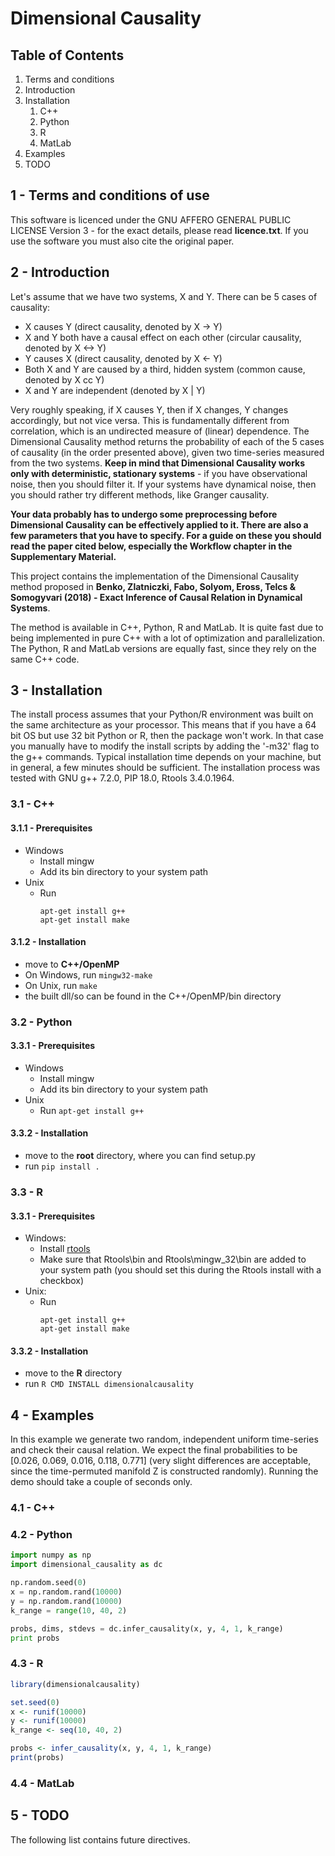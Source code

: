 # Dimensional Causality


## Table of Contents

1. Terms and conditions
3. Introduction
3. Installation
   1. C++
   3. Python
   3. R
   4. MatLab
4. Examples
5. TODO


## 1 - Terms and conditions of use

This software is licenced under the GNU AFFERO GENERAL PUBLIC LICENSE Version 3 - for the exact details, please read **licence.txt**. If you use the software you must also cite the original paper.

## 2 - Introduction

Let's assume that we have two systems, X and Y. There can be 5 cases of causality:
- X causes Y (direct causality, denoted by X -> Y)
- X and Y both have a causal effect on each other (circular causality, denoted by X <-> Y)
- Y causes X (direct causality, denoted by X <- Y)
- Both X and Y are caused by a third, hidden system (common cause, denoted by X cc Y)
- X and Y are independent (denoted by X | Y)

Very roughly speaking, if X causes Y, then if X changes, Y changes accordingly, but not vice versa. This is fundamentally different from correlation, which is an undirected measure of (linear) dependence. The Dimensional Causality method returns the probability of each of the 5 cases of causality (in the order presented above), given two time-series measured from the two systems. **Keep in mind that Dimensional Causality works only with deterministic, stationary systems** - if you have observational noise, then you should filter it. If your systems have dynamical noise, then you should rather try different methods, like Granger causality.

**Your data probably has to undergo some preprocessing before Dimensional Causality can be effectively applied to it. There are also a few parameters that you have to specify. For a guide on these you should read the paper cited below, especially the Workflow chapter in the Supplementary Material.**

This project contains the implementation of the Dimensional Causality method proposed in **Benko, Zlatniczki, Fabo, Solyom, Eross, Telcs & Somogyvari (2018) - Exact Inference of Causal Relation in Dynamical Systems**.

The method is available in C++, Python, R and MatLab. It is quite fast due to being implemented in pure C++ with a lot of optimization and parallelization. The Python, R and MatLab versions are equally fast, since they rely on the same C++ code.


## 3 - Installation

The install process assumes that your Python/R environment was built on the same architecture as your processor. This means that if you have a 64 bit OS but use 32 bit Python or R, then the package won't work. In that case you manually have to modify the install scripts by adding the '-m32' flag to the g++ commands.
Typical installation time depends on your machine, but in general, a few minutes should be sufficient.
The installation process was tested with GNU g++ 7.2.0, PIP 18.0, Rtools 3.4.0.1964.

### 3.1 - C++  
#### 3.1.1 - Prerequisites

- Windows
  - Install mingw
  - Add its bin directory to your system path
- Unix
  - Run
    ```
    apt-get install g++
    apt-get install make
    ```

#### 3.1.2 - Installation
- move to **C++/OpenMP**
- On Windows, run `mingw32-make`
- On Unix, run `make`
- the built dll/so can be found in the C++/OpenMP/bin directory

### 3.2 - Python
#### 3.3.1 - Prerequisites
- Windows
  - Install mingw
  - Add its bin directory to your system path
- Unix
  - Run `apt-get install g++`

#### 3.3.2 - Installation
- move to the **root** directory, where you can find setup.py
- run `pip install .`

### 3.3 - R
#### 3.3.1 - Prerequisites
- Windows:
  - Install [rtools](https://cran.r-project.org/bin/windows/Rtools/)
  - Make sure that Rtools\bin and Rtools\mingw_32\bin are added to your system path (you should set this during the Rtools install with a checkbox)
- Unix:
  - Run
    ```
    apt-get install g++
    apt-get install make
    ```

#### 3.3.2 - Installation
- move to the **R** directory
- run `R CMD INSTALL dimensionalcausality`


## 4 - Examples

In this example we generate two random, independent uniform time-series and check their causal relation. We expect the final probabilities to be [0.026, 0.069, 0.016, 0.118, 0.771] (very slight differences are acceptable, since the time-permuted manifold Z is constructed randomly). Running the demo should take a couple of seconds only.

### 4.1 - C++

### 4.2 - Python
```python
import numpy as np
import dimensional_causality as dc

np.random.seed(0)
x = np.random.rand(10000)
y = np.random.rand(10000)
k_range = range(10, 40, 2)

probs, dims, stdevs = dc.infer_causality(x, y, 4, 1, k_range)
print probs
```

### 4.3 - R
```R
library(dimensionalcausality)

set.seed(0)
x <- runif(10000)
y <- runif(10000)
k_range <- seq(10, 40, 2)

probs <- infer_causality(x, y, 4, 1, k_range)
print(probs)
```

### 4.4 - MatLab


## 5 - TODO

The following list contains future directives.